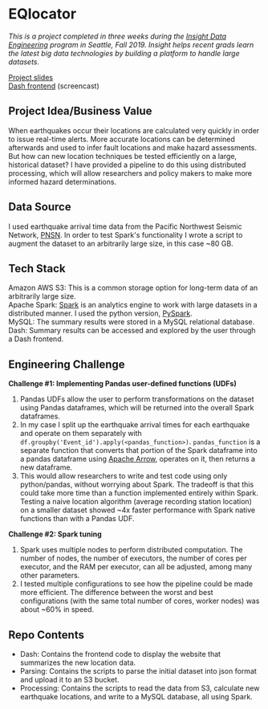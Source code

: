 # EQlocator

*This is a project completed in three weeks during the [Insight Data Engineering](https://www.insightdataengineering.com/) program in Seattle, Fall 2019. Insight helps recent grads learn the latest big data technologies by building a platform to handle large datasets.*  

[Project slides](https://docs.google.com/presentation/d/1hOo2tHgesBtCbYT8NyO3vpen3G8YBJjjNW8kUfW1218/edit#slide=id.g64690a08f3_0_5)  
[Dash frontend](https://youtu.be/VrYz_myAOms) (screencast)  

## Project Idea/Business Value
When earthquakes occur their locations are calculated very quickly in order to issue real-time alerts. More accurate locations can be determined afterwards and used to infer fault locations and make hazard assessments. But how can new location techniques be tested efficiently on a large, historical dataset? I have provided a pipeline to do this using distributed processing, which will allow researchers and policy makers to make more informed hazard determinations.

## Data Source
I used earthquake arrival time data from the Pacific Northwest Seismic Network, [PNSN](https://pnsn.org/). In order to test Spark's functionality I wrote a script to augment the dataset to an arbitrarily large size, in this case ~80 GB.

## Tech Stack  
Amazon AWS S3: This is a common storage option for long-term data of an arbitrarily large size.  
Apache Spark: [Spark](https://spark.apache.org/) is an analytics engine to work with large datasets in a distributed manner. I used the python version, [PySpark](https://spark.apache.org/docs/0.9.0/python-programming-guide.html).  
MySQL: The summary results were stored in a MySQL relational database.  
Dash: Summary results can be accessed and explored by the user through a Dash frontend.

## Engineering Challenge  
**Challenge #1: Implementing Pandas user-defined functions (UDFs)**
1. Pandas UDFs allow the user to perform transformations on the dataset using Pandas dataframes, which will be returned into the overall Spark dataframes. 
2. In my case I split up the earthquake arrival times for each earthquake and operate on them separately with `df.groupby('Event_id').apply(<pandas_function>)`. `pandas_function` is a separate function that converts that portion of the Spark dataframe into a pandas dataframe using [Apache Arrow](https://arrow.apache.org/docs/python/), operates on it, then returns a new dataframe.
3. This would allow researchers to write and test code using only python/pandas, without worrying about Spark. The tradeoff is that this could take more time than a function implemented entirely within Spark. Testing a naive location algorithm (average recording station location) on a smaller dataset showed ~4x faster performance with Spark native functions than with a Pandas UDF.

**Challenge #2: Spark tuning**
1. Spark uses multiple nodes to perform distributed computation. The number of nodes, the number of executors, the number of cores per executor, and the RAM per executor, can all be adjusted, among many other parameters.
2. I tested multiple configurations to see how the pipeline could be made more efficient. The difference between the worst and best configurations (with the same total number of cores, worker nodes) was about ~60% in speed.

## Repo Contents
- Dash: Contains the frontend code to display the website that summarizes the new location data.
- Parsing: Contains the scripts to parse the initial dataset into json format and upload it to an S3 bucket.
- Processing: Contains the scripts to read the data from S3, calculate new earthquake locations, and write to a MySQL database, all using Spark.
